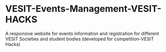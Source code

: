 # VESIT-Events-Management-VESIT-HACKS
A responsive website for events information and registration for different VESIT Societies and student bodies (developed for competition-VESIT Hacks)


